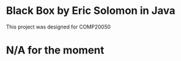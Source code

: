 
# Black Box by Eric Solomon in Java

This project was designed for COMP20050 

# N/A for the moment

